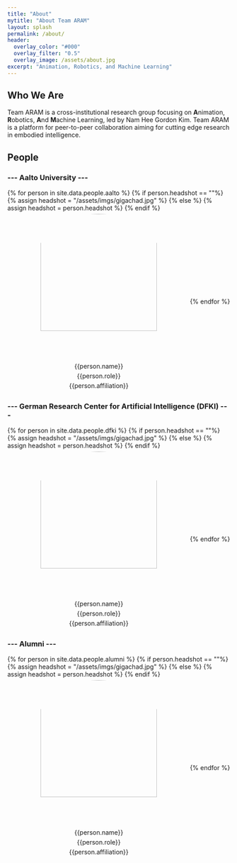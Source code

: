 ```yaml
---
title: "About"
mytitle: "About Team ARAM"
layout: splash
permalink: /about/
header:
  overlay_color: "#000"
  overlay_filter: "0.5"
  overlay_image: /assets/about.jpg
excerpt: "Animation, Robotics, and Machine Learning"
---
```


## Who We Are

Team ARAM is a cross-institutional research group focusing on **A**nimation, **R**obotics, **A**nd **M**achine Learning, led by [Nam Hee Gordon Kim](https://namheegordonkim.github.io). Team ARAM is a platform for peer-to-peer collaboration aiming for cutting edge research in embodied intelligence.

## People

### --- Aalto University ---

<style>
  a {
  text-decoration: none;
}

a:hover {
  /* color: white; */
  text-decoration: underline;
  cursor: pointer;
}

div.people {
  display: flex;
  flex-wrap: wrap;
  align-items: center;
  justify-content: center;
}

div.person {
  width: 412px;  
}

p.person {
  text-align: center;
  margin: 5px 0;
}

img.person {
  object-fit:cover;
  width:80%;
  aspect-ratio: 1/1;
  border-radius:50%;
}
</style>

<div class="people">
  {% for person in site.data.people.aalto %}
    {% if person.headshot == ""%}
    {% assign headshot = "/assets/imgs/gigachad.jpg" %}
    {% else %}
    {% assign headshot = person.headshot %}
    {% endif %}
    <div class="person">
      <p class="person"><a href="{{person.website}}"><img class="person" src="{{headshot}}"/></a></p>
      <p class="person"><a href="{{person.website}}">{{person.name}}</a></p>
      <p class="person">{{person.role}}</p>
      <p class="person">{{person.affiliation}}</p>
    </div>
  {% endfor %}
</div>

### --- German Research Center for Artificial Intelligence (DFKI) ---

<div class="people">
  {% for person in site.data.people.dfki %}
    {% if person.headshot == ""%}
    {% assign headshot = "/assets/imgs/gigachad.jpg" %}
    {% else %}
    {% assign headshot = person.headshot %}
    {% endif %}
    <div class="person">
      <p class="person"><a href="{{person.website}}"><img class="person" src="{{headshot}}"/></a></p>
      <p class="person"><a href="{{person.website}}">{{person.name}}</a></p>
      <p class="person">{{person.role}}</p>
      <p class="person">{{person.affiliation}}</p>
    </div>
  {% endfor %}
</div>

<!-- ### Max Planck Institute for Informatics -->
<style>
  h2, h3 {
   /* text-align: center; */
}

</style>

### --- Alumni ---

<div class="people">
  {% for person in site.data.people.alumni %}
    {% if person.headshot == ""%}
    {% assign headshot = "/assets/imgs/gigachad.jpg" %}
    {% else %}
    {% assign headshot = person.headshot %}
    {% endif %}
    <div class="person">
      <p class="person"><a href="{{person.website}}"><img class="person" src="{{headshot}}"/></a></p>
      <p class="person"><a href="{{person.website}}">{{person.name}}</a></p>
      <p class="person">{{person.role}}</p>
      <p class="person">{{person.affiliation}}</p>
    </div>
  {% endfor %}
</div>
